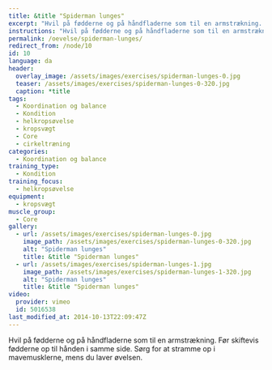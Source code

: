 ```yaml
---
title: &title "Spiderman lunges"
excerpt: "Hvil på fødderne og på håndfladerne som til en armstrækning. Før skiftevis fødderne op til den hånden i samme side."
instructions: "Hvil på fødderne og på håndfladerne som til en armstrækning. Før skiftevis fødderne op til den hånden i samme side."
permalink: /oevelse/spiderman-lunges/
redirect_from: /node/10
id: 10
language: da
header:
  overlay_image: /assets/images/exercises/spiderman-lunges-0.jpg
  teaser: /assets/images/exercises/spiderman-lunges-0-320.jpg
  caption: *title
tags:
  - Koordination og balance
  - Kondition
  - helkropsøvelse
  - kropsvægt
  - Core
  - cirkeltræning
categories:
  - Koordination og balance
training_type: 
  - Kondition
training_focus: 
  - helkropsøvelse
equipment:
  - kropsvægt
muscle_group:
  - Core
gallery:
  - url: /assets/images/exercises/spiderman-lunges-0.jpg
    image_path: /assets/images/exercises/spiderman-lunges-0-320.jpg
    alt: "Spiderman lunges"
    title: &title "Spiderman lunges"
  - url: /assets/images/exercises/spiderman-lunges-1.jpg
    image_path: /assets/images/exercises/spiderman-lunges-1-320.jpg
    alt: "Spiderman lunges"
    title: &title "Spiderman lunges"
video:
  provider: vimeo
  id: 5016538
last_modified_at: 2014-10-13T22:09:47Z
---
```


Hvil på fødderne og på håndfladerne som til en armstrækning. Før skiftevis fødderne op til hånden i samme side. Sørg for at stramme op i mavemusklerne, mens du laver øvelsen.
